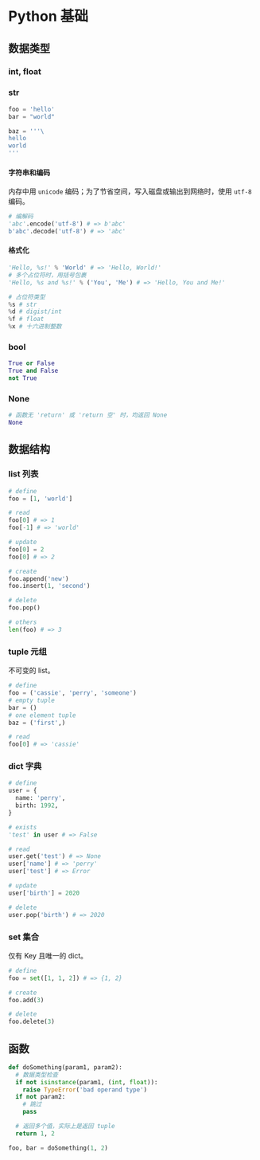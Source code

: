 # Python 基础

## 数据类型

### int, float

### str

```python
foo = 'hello'
bar = "world"

baz = '''\
hello
world
'''
```

#### 字符串和编码

内存中用 `unicode` 编码；为了节省空间，写入磁盘或输出到网络时，使用 `utf-8` 编码。

```python
# 编解码
'abc'.encode('utf-8') # => b'abc'
b'abc'.decode('utf-8') # => 'abc'
```

#### 格式化

```python
'Hello, %s!' % 'World' # => 'Hello, World!'
# 多个占位符时，用括号包裹
'Hello, %s and %s!' % ('You', 'Me') # => 'Hello, You and Me!'

# 占位符类型
%s # str
%d # digist/int
%f # float
%x # 十六进制整数
```

### bool

```python
True or False
True and False
not True
```

### None

```python
# 函数无 'return' 或 'return 空' 时，均返回 None
None
```

## 数据结构

### list 列表

```python
# define
foo = [1, 'world']

# read
foo[0] # => 1
foo[-1] # => 'world'

# update
foo[0] = 2
foo[0] # => 2

# create
foo.append('new')
foo.insert(1, 'second')

# delete
foo.pop()

# others
len(foo) # => 3
```

### tuple 元组

不可变的 list。

```python
# define
foo = ('cassie', 'perry', 'someone')
# empty tuple
bar = ()
# one element tuple
baz = ('first',)

# read
foo[0] # => 'cassie'
```

### dict 字典

```python
# define
user = {
  name: 'perry',
  birth: 1992,
}

# exists
'test' in user # => False

# read
user.get('test') # => None
user['name'] # => 'perry'
user['test'] # => Error

# update
user['birth'] = 2020

# delete
user.pop('birth') # => 2020
```

### set 集合

仅有 Key 且唯一的 dict。

```python
# define
foo = set([1, 1, 2]) # => {1, 2}

# create
foo.add(3)

# delete
foo.delete(3)
```

## 函数

```python
def doSomething(param1, param2):
  # 数据类型检查
  if not isinstance(param1, (int, float)):
    raise TypeError('bad operand type')
  if not param2:
    # 跳过
    pass

  # 返回多个值，实际上是返回 tuple
  return 1, 2

foo, bar = doSomething(1, 2)
```
